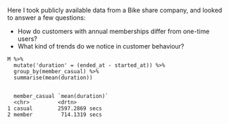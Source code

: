 Here I took publicly available data from a Bike share company, and looked to answer a few questions:

  * How do customers with annual memberships differ from one-time users?
  * What kind of trends do we notice in customer behaviour?


```
M %>%
  mutate('duration' = (ended_at - started_at)) %>%
  group_by(member_casual) %>%
  summarise(mean(duration))


  member_casual `mean(duration)`
  <chr>         <drtn>
1 casual        2597.2869 secs
2 member         714.1319 secs
```
